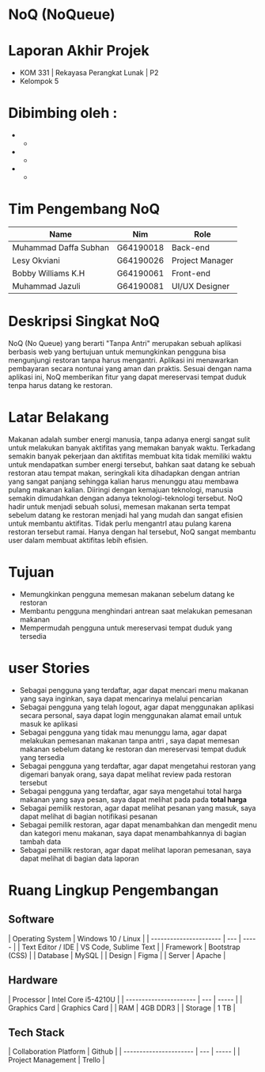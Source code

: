 # NoQ (NoQueue)
# Laporan Akhir Projek
* KOM 331 | Rekayasa Perangkat Lunak | P2
* Kelompok 5
# Dibimbing oleh :
* -
* -
* -
# Tim Pengembang NoQ
| Name  | Nim | Role  |
| ----------------------  | --- | ----- |
| Muhammad Daffa Subhan   | G64190018  |  Back-end  |
| Lesy Okviani | G64190026  | Project Manager |
| Bobby Williams K.H  | G64190061  |  Front-end  |
| Muhammad Jazuli | G64190081  | UI/UX Designer |
# Deskripsi Singkat NoQ
NoQ (No Queue) yang berarti "Tanpa Antri" merupakan sebuah aplikasi berbasis web yang bertujuan untuk memungkinkan pengguna bisa mengunjungi restoran tanpa harus mengantri. Aplikasi ini menawarkan pembayaran secara nontunai yang aman dan praktis. Sesuai dengan nama aplikasi ini, NoQ memberikan fitur yang dapat mereservasi tempat duduk tenpa harus datang ke restoran.
# Latar Belakang
Makanan adalah sumber energi manusia, tanpa adanya energi sangat sulit untuk melakukan banyak aktifitas yang memakan banyak waktu. Terkadang semakin banyak pekerjaan dan aktifitas membuat kita tidak memiliki waktu untuk mendapatkan sumber energi tersebut, bahkan saat datang ke sebuah restoran atau tempat makan, seringkali kita dihadapkan dengan antrian yang sangat panjang sehingga kalian harus menunggu atau membawa pulang makanan kalian. Diiringi dengan kemajuan teknologi, manusia semakin dimudahkan dengan adanya teknologi-teknologi tersebut. NoQ hadir untuk menjadi sebuah solusi, memesan makanan serta tempat sebelum datang ke restoran menjadi hal yang mudah dan sangat efisien untuk membantu aktifitas. Tidak perlu mengantrI atau pulang karena restoran tersebut ramai. Hanya dengan hal tersebut, NoQ sangat membantu user dalam membuat aktifitas lebih efisien.
# Tujuan
* Memungkinkan pengguna memesan makanan sebelum datang ke restoran
* Membantu pengguna menghindari antrean saat melakukan pemesanan makanan
* Mempermudah pengguna untuk mereservasi tempat duduk yang tersedia
# user Stories
* Sebagai pengguna yang terdaftar, agar dapat mencari menu makanan yang saya inginkan, saya dapat mencarinya melalui pencarian
* Sebagai pengguna yang telah logout, agar dapat menggunakan aplikasi secara personal, saya dapat login menggunakan alamat email untuk masuk ke aplikasi
* Sebagai pengguna yang tidak mau menunggu lama, agar dapat melakukan pemesanan makanan tanpa antri , saya dapat memesan makanan sebelum datang ke restoran dan mereservasi tempat duduk yang tersedia
* Sebagai pengguna yang terdaftar, agar dapat mengetahui restoran yang digemari banyak orang, saya dapat melihat review pada restoran tersebut
* Sebagai pengguna yang terdaftar, agar saya mengetahui total harga makanan yang saya pesan, saya dapat melihat pada pada **total harga**
* Sebagai pemilik restoran, agar dapat melihat pesanan yang masuk, saya dapat melihat di bagian notifikasi pesanan
* Sebagai pemilik restoran, agar dapat menambahkan dan mengedit menu dan kategori menu makanan, saya dapat menambahkannya di bagian tambah data
* Sebagai pemilik restoran, agar dapat melihat laporan pemesanan, saya dapat melihat di bagian data laporan
# Ruang Lingkup Pengembangan
## Software
  | Operating System |  Windows 10 / Linux  |
    | ----------------------  | --- | ----- |
    | Text Editor / IDE | VS Code, Sublime Text  |
    | Framework | Bootstrap (CSS) |
    | Database  | MySQL |
    | Design  | Figma |
    | Server  | Apache |
## Hardware
  | Processor  | Intel Core i5-4210U |
    | ----------------------  | --- | ----- |
    | Graphics Card  | Graphics Card |
    | RAM | 4GB DDR3 |
    | Storage  | 1 TB |
## Tech Stack
  | Collaboration Platform  | Github |
    | ----------------------  | --- | ----- |
    | Project Management | Trello |




